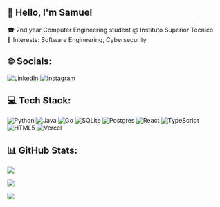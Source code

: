 ## 👋 Hello, I'm Samuel

🎓 2nd year Computer Engineering student @ Instituto Superior Técnico  
🔬 Interests: Software Engineering, Cybersecurity



## 🌐 Socials:
[![LinkedIn](https://img.shields.io/badge/LinkedIn-%230077B5.svg?logo=linkedin&logoColor=white)](https://linkedin.com/in/https://www.linkedin.com/in/samuel-gomes-a2510a280/) 
[![Instagram](https://img.shields.io/badge/Instagram-%23E4405F.svg?logo=instagram&logoColor=white)](https://instagram.com/samuel.gomes._)


## 💻 Tech Stack:
![Python](https://img.shields.io/badge/python-3670A0?style=for-the-badge&logo=python&logoColor=ffdd54) ![Java](https://img.shields.io/badge/java-%23ED8B00.svg?style=for-the-badge&logo=openjdk&logoColor=white) ![Go](https://img.shields.io/badge/go-%2300ADD8.svg?style=for-the-badge&logo=go&logoColor=white) ![SQLite](https://img.shields.io/badge/sqlite-%2307405e.svg?style=for-the-badge&logo=sqlite&logoColor=white) ![Postgres](https://img.shields.io/badge/postgres-%23316192.svg?style=for-the-badge&logo=postgresql&logoColor=white) ![React](https://img.shields.io/badge/react-%2320232a.svg?style=for-the-badge&logo=react&logoColor=%2361DAFB) ![TypeScript](https://img.shields.io/badge/typescript-%23007ACC.svg?style=for-the-badge&logo=typescript&logoColor=white) ![HTML5](https://img.shields.io/badge/html5-%23E34F26.svg?style=for-the-badge&logo=html5&logoColor=white) ![Vercel](https://img.shields.io/badge/vercel-%23000000.svg?style=for-the-badge&logo=vercel&logoColor=white) 

## 📊 GitHub Stats:
![](https://github-readme-stats.vercel.app/api?username=Samuel-k276&theme=dark&hide_border=false&include_all_commits=false&count_private=false)<br/>

![](https://nirzak-streak-stats.vercel.app/?user=Samuel-k276&theme=dark&hide_border=false)<br/>

![](https://github-readme-stats.vercel.app/api/top-langs/?username=Samuel-k276&theme=dark&hide_border=false&include_all_commits=false&count_private=false&layout=compact)


